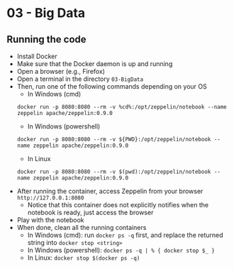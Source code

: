 # 03 - Big Data

## Running the code

- Install Docker
- Make sure that the Docker daemon is up and running
- Open a browser (e.g., Firefox)
- Open a terminal in the directory `03-BigData`
- Then, run one of the following commands depending on your OS
    - In Windows (cmd)
    ```
    docker run -p 8080:8080 --rm -v %cd%:/opt/zeppelin/notebook --name zeppelin apache/zeppelin:0.9.0
    ```
    - In Windows (powershell)
    ```
    docker run -p 8080:8080 --rm -v ${PWD}:/opt/zeppelin/notebook --name zeppelin apache/zeppelin:0.9.0
    ```
    - In Linux
    ```
    docker run -p 8080:8080 --rm -v $(pwd):/opt/zeppelin/notebook --name zeppelin apache/zeppelin:0.9.0
    ```
- After running the container, access Zeppelin from your browser `http://127.0.0.1:8080`
    - Notice that this container does not explicitly notifies when the notebook is ready, just access the browser
- Play with the notebook 
- When done, clean all the running containers
    - In Windows (cmd): run `docker ps -q` first, and replace the returned string into `docker stop <string>`
    - In Windows (powershell): `docker ps -q | % { docker stop $_ }`
    - In Linux: `docker stop $(docker ps -q)`